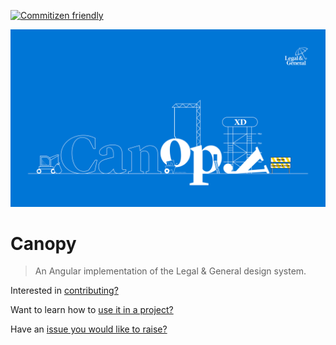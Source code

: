 [![Commitizen friendly](https://img.shields.io/badge/commitizen-friendly-brightgreen.svg)](http://commitizen.github.io/cz-cli/)


![Canopy graphic](./assets/canopy-hero.png)

# Canopy

> An Angular implementation of the Legal & General design system.

Interested in [contributing?](docs/CONTRIBUTING.md)

Want to learn how to [use it in a project?](docs/USAGE.md)

Have an [issue you would like to raise?](./issues)
